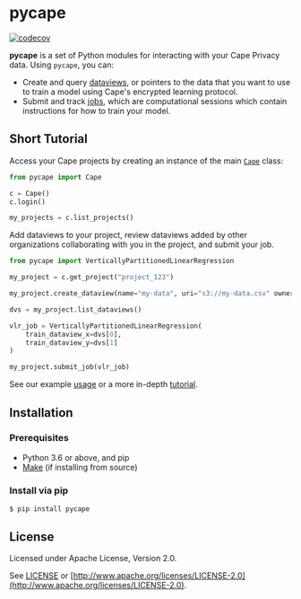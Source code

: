 # pycape

[![codecov](https://codecov.io/gh/capeprivacy/cape-ds/branch/main/graph/badge.svg?token=nimecXcQzo)](https://codecov.io/gh/capeprivacy/cape-ds)

**pycape** is a set of Python modules for interacting with your Cape Privacy data. Using `pycape`, you can:

- Create and query [dataviews](/libraries/pycape/reference#pycapedataview), or pointers to the data that you want to use to train a model using Cape's encrypted learning protocol.
- Submit and track [jobs](/libraries/pycape/reference#pycapedataview), which are computational sessions which contain instructions for how to train your model.

## Short Tutorial
Access your Cape projects by creating an instance of the main [`Cape`](/libraries/pycape/reference#pycapecape) class:

```python
from pycape import Cape

c = Cape()
c.login()

my_projects = c.list_projects()
```

Add dataviews to your project, review dataviews added by other organizations collaborating with you in the project, and submit your job.
```python    
from pycape import VerticallyPartitionedLinearRegression

my_project = c.get_project("project_123")

my_project.create_dataview(name="my-data", uri="s3://my-data.csv" owner_label="my-org")

dvs = my_project.list_dataviews()

vlr_job = VerticallyPartitionedLinearRegression(
    train_dataview_x=dvs[0],
    train_dataview_y=dvs[1]
)

my_project.submit_job(vlr_job)
```
See our example [usage](/libraries/pycape/usage/) or a more in-depth [tutorial](/libraries/pycape/tutorials/submit_linear_regression_job/).

## Installation 

### Prerequisites

* Python 3.6 or above, and pip
* [Make](https://www.gnu.org/software/make/) (if installing from source)

### Install via pip
```shell
$ pip install pycape
```

## License
Licensed under Apache License, Version 2.0.

See [LICENSE](https://github.com/capeprivacy/cape-python/blob/master/LICENSE) or [http://www.apache.org/licenses/LICENSE-2.0](http://www.apache.org/licenses/LICENSE-2.0).


